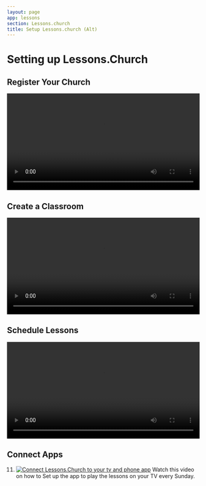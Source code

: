 ```yaml
---
layout: page
app: lessons
section: Lessons.church
title: Setup Lessons.church (Alt)
---
```


# Setting up Lessons.Church

## Register Your Church
<video style="width:100%" controls >
  <source src="../videos/lessons/register/output.mp4" type="video/mp4">
</video>

## Create a Classroom
<video style="width:100%" controls >
  <source src="../videos/lessons/create-classroom/output.mp4" type="video/mp4">
</video>

## Schedule Lessons
<video style="width:100%" controls >
  <source src="../videos/lessons/schedule-lesson/output.mp4" type="video/mp4">
</video>

## Connect Apps
11.  [![Connect Lessons.Church to your tv and phone app](https://img.youtube.com/vi/-fs2E4kHo-A/0.jpg)](https://vimeo.com/969317486/6e14e821ab)
     Watch this video on how to Set up the app to play the lessons on your TV every Sunday.
   
